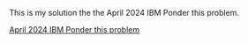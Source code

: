 This is my solution the the April 2024 IBM Ponder this problem.

[April 2024 IBM Ponder this problem](https://research.ibm.com/haifa/ponderthis/challenges/April2024.html)

